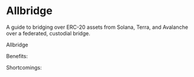 # Allbridge

A guide to bridging over ERC-20 assets from Solana, Terra, and Avalanche over a federated, custodial bridge.

Allbridge



Benefits: 



Shortcomings: 

